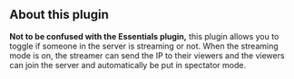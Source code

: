 ## About this plugin
**Not to be confused with the Essentials plugin,** this plugin allows you to toggle if someone in the server is streaming or not. When the streaming mode is on, the streamer can send the IP to their viewers and the viewers can join the server and automatically be put in spectator mode.
